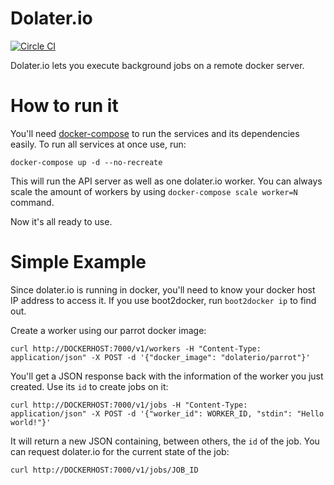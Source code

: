 # Dolater.io

[![Circle CI](https://circleci.com/gh/dolaterio/dolaterio.svg?style=svg)](https://circleci.com/gh/dolaterio/dolaterio)

Dolater.io lets you execute background jobs on a remote docker server.

# How to run it

You'll need [docker-compose](https://docs.docker.com/compose/) to run the services and its dependencies easily. To run all services at once use, run:

```
docker-compose up -d --no-recreate
```

This will run the API server as well as one dolater.io worker. You can always scale the amount of workers by using `docker-compose scale worker=N` command.

Now it's all ready to use.

# Simple Example

Since dolater.io is running in docker, you'll need to know your docker host IP address to access it. If you use boot2docker, run `boot2docker ip` to find out.

Create a worker using our parrot docker image:

```
curl http://DOCKERHOST:7000/v1/workers -H "Content-Type: application/json" -X POST -d '{"docker_image": "dolaterio/parrot"}'
```

You'll get a JSON response back with the information of the worker you just created. Use its `id` to create jobs on it:

```
curl http://DOCKERHOST:7000/v1/jobs -H "Content-Type: application/json" -X POST -d '{"worker_id": WORKER_ID, "stdin": "Hello world!"}'
```

It will return a new JSON containing, between others, the `id` of the job. You can request dolater.io for the current state of the job:

```
curl http://DOCKERHOST:7000/v1/jobs/JOB_ID
```
